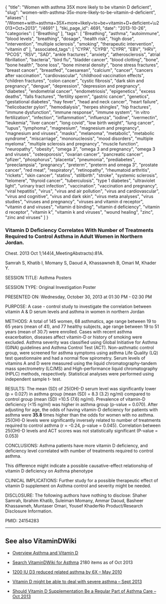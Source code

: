 {
    "title": "Women with asthma 35X more likely to be vitamin D deficient",
    "slug": "women-with-asthma-35x-more-likely-to-be-vitamin-d-deficient",
    "aliases": [
        "/Women+with+asthma+35X+more+likely+to+be+vitamin+D+deficient+\u2013+Oct+2013",
        "/4691"
    ],
    "tiki_page_id": 4691,
    "date": "2013-10-26",
    "categories": [
        "Breathing"
    ],
    "tags": [
        "Breathing",
        "asthma",
        "autoimmune",
        "blood levels",
        "breathing",
        "dosage",
        "health risk",
        "high dose",
        "intervention",
        "multiple sclerosis",
        "smoking",
        "therapeutic intervention",
        "vitamin d"
    ],
    "associated_tags": [
        "CYPA",
        "CYPB",
        "CYPR",
        "EBV",
        "HRV",
        "PCOS",
        "RSV",
        "SAD",
        "ankle fractures",
        "anxiety",
        "atherosclerosis",
        "atrial fibrillation",
        "bacteria",
        "bird flu",
        "bladder cancer",
        "blood clotting",
        "bone",
        "bone health",
        "bone loss",
        "bone mineral density",
        "bone stress fractures",
        "breast cancer",
        "breastfed",
        "caesarean",
        "calcium",
        "cancer",
        "cancers after vaccination",
        "cardiovascular",
        "childhood vaccination effects",
        "children fractures",
        "colon cancer",
        "cystic fibrosis",
        "dark skin and pregnancy",
        "dengue",
        "depression",
        "depression and pregnancy",
        "diabetes",
        "endometrial cancer",
        "endometriosis",
        "epigenetics",
        "excess deaths",
        "falls fractures",
        "fertility sperm",
        "gastric cancer",
        "genetics",
        "gestational diabetes",
        "hay fever",
        "head and neck cancer",
        "heart failure",
        "helicobacter pylori",
        "hemodialysis",
        "herpes shingles",
        "hip fractures",
        "immune dysfunction",
        "immune response",
        "immune system",
        "in vitro fertilization",
        "infection",
        "inflammation",
        "influenza",
        "iodine",
        "ivermectin",
        "leukemia",
        "liver cancer",
        "long covid",
        "low birth weight",
        "lung cancer",
        "lupus",
        "lymphoma",
        "magnesium",
        "magnesium and pregnancy",
        "magnesium and viruses",
        "masks",
        "melanoma",
        "metabolic",
        "metabolic syndrome",
        "miscarriage",
        "mononucleosis",
        "mood disorders",
        "multiple myeloma",
        "multiple sclerosis and pregnancy",
        "muscle function",
        "neuropathy",
        "obesity",
        "omega 3",
        "omega 3 and pregnancy",
        "omega 3 and viruses",
        "osteoporosis",
        "ovarian cancer",
        "pancreatic cancer",
        "pfizer",
        "phosphorus",
        "placenta",
        "pneumonia",
        "prediabetes",
        "preeclampsia",
        "pregnancy",
        "preterm",
        "preterm and omega 3",
        "prostate cancer",
        "red meat",
        "respiratory",
        "retinopathy",
        "rheumatoid arthritis",
        "rickets",
        "skin cancer",
        "statins",
        "stillbirth",
        "stroke",
        "systemic sclerosis",
        "telomere",
        "thyroid cancer",
        "tuberculosis",
        "type 1 diabetes",
        "ultraviolet light",
        "urinary tract infection",
        "vaccination",
        "vaccination and pregnancy",
        "viral hepatitis",
        "virus",
        "virus and air pollution",
        "virus and cardiovascular",
        "virus and cognitive",
        "virus and dark skin",
        "virus meta analyses",
        "virus studies",
        "viruses and pregnancy",
        "viruses and vitamin d receptor",
        "vitamin d and viruses",
        "vitamin d binding",
        "vitamin d deficiency",
        "vitamin d receptor",
        "vitamin k",
        "vitamin k and viruses",
        "wound healing",
        "zinc",
        "zinc and viruses"
    ]
}


### Vitamin D Deficiency Correlates With Number of Treatments Required to Control Asthma in Adult Women in Northern Jordan.

Chest. 2013 Oct 1;144(4_MeetingAbstracts):81A.

Samrah S, Khatib I, Momany S, Daoud A, Khassawneh B, Omari M, Khader Y.

SESSION TITLE: Asthma Posters

SESSION TYPE: Original Investigation Poster

PRESENTED ON: Wednesday, October 30, 2013 at 01:30 PM - 02:30 PM

PURPOSE: A case - control study to investigate the correlation between vitamin A & D serum levels and asthma in women in northern Jordan

METHODS: A total of 145 women, 68 asthmatics, age range between 19 to 65 years (mean of 41), and 77 healthy subjects, age range between 19 to 51 years (mean of 30.7) were enrolled. Cases with recent asthma exacerbation, diseases affect vitamin-D or history of smoking were excluded. Asthma severity was classified using Global Initiative for Asthma (GINA) guidelines and Asthma Control Test (ACT). Non-asthmatic control group, were screened for asthma symptoms using asthma Life Quality (LQ) test questionnaire and had a normal flow spirometry. Serum levels of vitamins A and D were measured using the liquid chromatography-tandem mass spectrometry (LC/MS) and High-performance liquid chromatography (HPLC) methods, respectively. Statistical analyses were performed using independent sample t- test.

RESULTS: The mean (SD) of 25(OH)-D serum level was significantly lower (p = 0.027) in asthma group (mean (SD) = 8.3 (3.2) ng/ml) compared to control group (mean (SD) =10.5 (7.6) ng/ml). Prevalence of vitamin-D deficiency (&lt;15 ng/ml) was higher in asthma group (p-value = 0.070). After adjusting for age, the odds of having vitamin-D deficiency for patients with asthma were  **35.8**  times higher than the odds for women with no asthma. 25(OH)-D levels were significantly inversely related to number of treatments required to control asthma (r = -0.24, p-value = 0.045). Correlation between 25(OH)-D levels and ACT scores was not statistically significant (P-value = 0.053)

CONCLUSIONS: Asthma patients have more vitamin D deficiency, and deficiency level correlated with number of treatments required to control asthma. 

This difference might indicate a possible causative-effect relationship of vitamin D deficiency on Asthma phenotype

CLINICAL IMPLICATIONS: Further study for a possible therapeutic effect of vitamin D supplement on Asthma control and severity might be needed.

DISCLOSURE: The following authors have nothing to disclose: Shaher Samrah, Ibrahim Khatib, Suleiman Momany, Ammar Daoud, Basheer Khassawneh, Muntaser Omari, Yousef KhaderNo Product/Research Disclosure Information.

PMID:    24154283

---

## See also VitaminDWiki

* [Overview Asthma and Vitamin D](/tags/overview-asthma-and-vitamin-d.html)

* [Search VitaminDWiki for Asthma](https://www.VitaminDWiki.com/Search+Results?hl=en&oe=UTF-8&ie=UTF-8&btnG=Google+Search&googles.x=0&googles.y=0&q=asthma&domains=VitaminDWiki.com&sitesearch=VitaminDWiki.com)  2180 items as of Oct 2013

* [1200 IU D3 reduced related asthma by 6X – May 2010](/tags/1200-iu-d3-reduced-related-asthma-by-6x-may-2010.html)

* [Vitamin D might be able to deal with severe asthma – Sept 2013](/posts/vitamin-d-might-be-able-to-deal-with-severe-asthma)

* [Should Vitamin D Supplementation Be a Regular Part of Asthma Care – Oct 2013](/posts/should-vitamin-d-supplementation-be-a-regular-part-of-asthma-care)